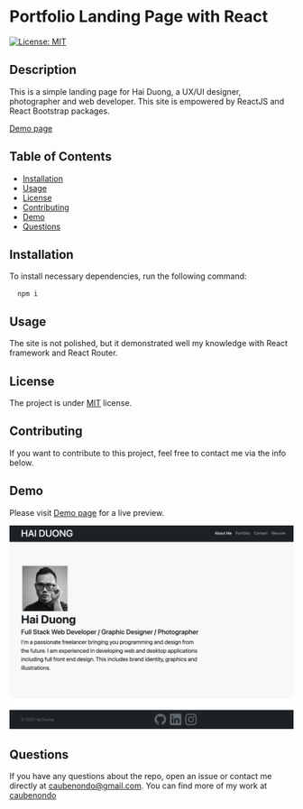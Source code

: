 # Portfolio Landing Page with React
  [![License: MIT](https://img.shields.io/badge/License-MIT-yellow.svg)](https://opensource.org/licenses/MIT)


  ## Description
  This is a simple landing page for Hai Duong, a UX/UI designer, photographer and web developer. This site is empowered by ReactJS and React Bootstrap packages. 
 
 [Demo page](https://caubenondo.github.io/porfolio-page-with-react)
  ## Table of Contents
  * [Installation](#Installation)
  * [Usage](#Usage)
  * [License](#License)
  * [Contributing](#Contributing)
  * [Demo](#Tests)
  * [Questions](#Questions)

  ## Installation <a name='Installation'></a>
  To install necessary dependencies, run the following command:
  ```
    npm i
  ```
  
  ## Usage <a name='Usage'></a>
  The site is not polished, but it demonstrated well my knowledge with React framework and React Router.  
  
  ## License <a name='License'></a>
  The project is under [MIT](https://opensource.org/licenses/MIT) license.

  ## Contributing <a name='Contributing'></a>
  If you want to contribute to this project, feel free to contact me via the info below.

  ## Demo <a name='Tests'></a>
  Please visit  [Demo page](https://caubenondo.github.io/porfolio-page-with-react) for a live preview. 

   ![homepage](./src/imgs/homepage.png)

   

  ## Questions <a name='Questions'></a>
  If you have any questions about the repo, open an issue or contact me directly at caubenondo@gmail.com.
  You can find more of my work at [caubenondo](https://github.com/caubenondo)
